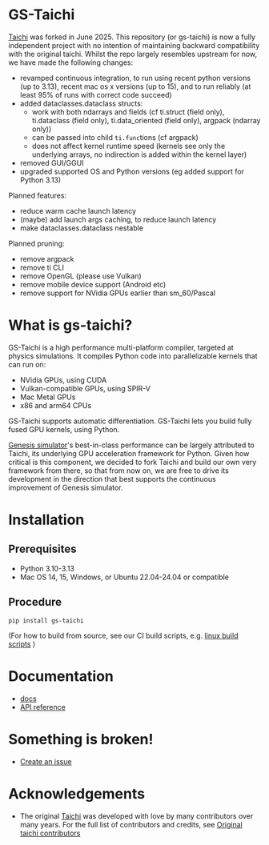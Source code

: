 # GS-Taichi

[Taichi](https://github.com/taichi-dev/taichi) was forked in June 2025. This repository (or gs-taichi) is now a fully independent project with no intention of maintaining backward compatibility with the original taichi. Whilst the repo largely resembles upstream for now, we have made the following changes:
- revamped continuous integration, to run using recent python versions (up to 3.13), recent mac os x versions (up to 15), and to run reliably (at least 95% of runs with correct code succeed)
- added dataclasses.dataclass structs:
    - work with both ndarrays and fields (cf ti.struct (field only), ti.dataclass (field only), ti.data_oriented (field only), argpack (ndarray only))
    - can be passed into child `ti.func`tions (cf argpack)
    - does not affect kernel runtime speed (kernels see only the underlying arrays, no indirection is added within the kernel layer)
- removed GUI/GGUI
- upgraded supported OS and Python versions (eg added support for Python 3.13)

Planned features:
- reduce warm cache launch latency
- (maybe) add launch args caching, to reduce launch latency
- make dataclasses.dataclass nestable

Planned pruning:
- remove argpack
- remove ti CLI
- remove OpenGL (please use Vulkan)
- remove mobile device support (Android etc)
- remove support for NVidia GPUs earlier than sm_60/Pascal

# What is gs-taichi?

GS-Taichi is a high performance multi-platform compiler, targeted at physics simulations. It compiles Python code into parallelizable kernels that can run on:
- NVidia GPUs, using CUDA
- Vulkan-compatible GPUs, using SPIR-V
- Mac Metal GPUs
- x86 and arm64 CPUs

GS-Taichi supports automatic differentiation. GS-Taichi lets you build fully fused GPU kernels, using Python.

[Genesis simulator](https://genesis-world.readthedocs.io/en/latest/)'s best-in-class performance can be largely attributed to Taichi, its underlying GPU acceleration framework for Python. Given how critical is this component, we decided to fork Taichi and build our own very framework from there, so that from now on, we are free to drive its development in the direction that best supports the continuous improvement of Genesis simulator.

# Installation
## Prerequisites
- Python 3.10-3.13
- Mac OS 14, 15, Windows, or Ubuntu 22.04-24.04 or compatible

## Procedure
```
pip install gs-taichi
```

(For how to build from source, see our CI build scripts, e.g. [linux build scripts](.github/workflows/scripts_new/linux_x86/) )

# Documentation

- [docs](docs/lang/articles)
- [API reference](https://ideal-adventure-2n6lpyw.pages.github.io/taichi.html)

# Something is broken!

- [Create an issue](https://github.com/Genesis-Embodied-AI/taichi/issues/new/choose)

# Acknowledgements

- The original [Taichi](https://github.com/taichi-dev/taichi) was developed with love by many contributors over many years. For the full list of contributors and credits, see [Original taichi contributors](https://github.com/taichi-dev/taichi?tab=readme-ov-file#contributing)
